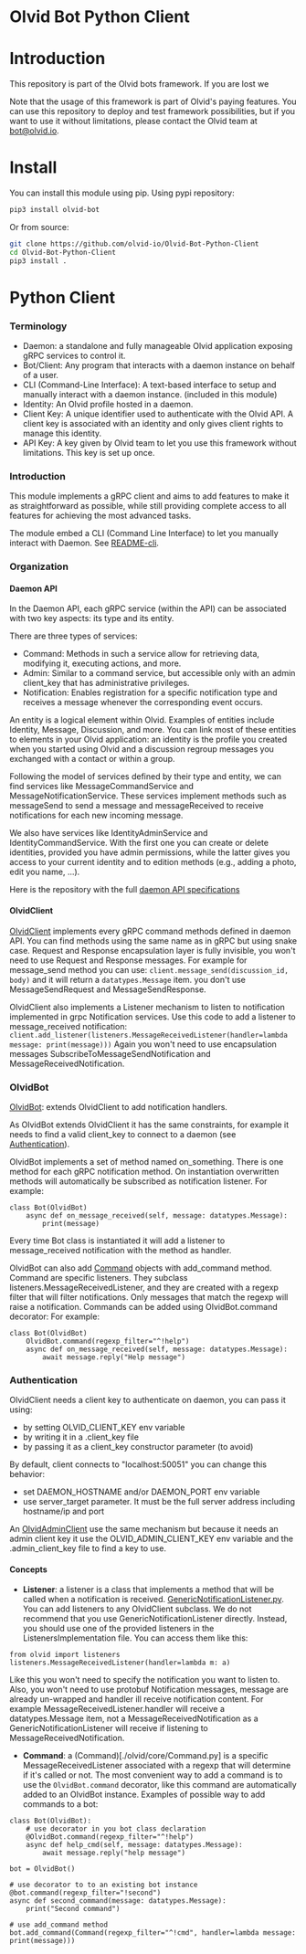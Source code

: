 # Olvid Bot Python Client

# Introduction
This repository is part of the Olvid bots framework. If you are lost we 



Note that the usage of this framework is part of Olvid's paying features. You can use this repository to deploy and test framework possibilities, but if you want to use it without limitations, please contact the Olvid team at bot@olvid.io.

# Install
You can install this module using pip. Using pypi repository:
```bash
pip3 install olvid-bot 
```
Or from source:
```bash
git clone https://github.com/olvid-io/Olvid-Bot-Python-Client
cd Olvid-Bot-Python-Client
pip3 install .
```

# Python Client
### Terminology
- Daemon: a standalone and fully manageable Olvid application exposing gRPC services to control it.
- Bot/Client: Any program that interacts with a daemon instance on behalf of a user.
- CLI (Command-Line Interface): A text-based interface to setup and manually interact with a daemon instance. (included in this module)
- Identity: An Olvid profile hosted in a daemon.
- Client Key: A unique identifier used to authenticate with the Olvid API. A client key is associated with an identity and only gives client rights to manage this identity.
- API Key: A key given by Olvid team to let you use this framework without limitations. This key is set up once.

### Introduction
This module implements a gRPC client and aims to add features to make it as straightforward as possible, while still providing complete access to all features for achieving the most advanced tasks.

The module embed a CLI (Command Line Interface) to let you manually interact with Daemon.
See [README-cli](./README-cli.md).

### Organization
#### Daemon API
In the Daemon API, each gRPC service (within the API) can be associated with two key aspects: its type and its entity.

There are three types of services:
- Command: Methods in such a service allow for retrieving data, modifying it, executing actions, and more.
- Admin: Similar to a command service, but accessible only with an admin client_key that has administrative privileges.
- Notification: Enables registration for a specific notification type and receives a message whenever the corresponding event occurs.

An entity is a logical element within Olvid. Examples of entities include Identity, Message, Discussion, and more.
You can link most of these entities to elements in your Olvid application: an identity is the profile you created when you started using Olvid and a discussion regroup messages you exchanged with a contact or within a group. 

Following the model of services defined by their type and entity, we can find services like MessageCommandService and MessageNotificationService. 
These services implement methods such as messageSend to send a message and messageReceived to receive notifications for each new incoming message.

We also have services like IdentityAdminService and IdentityCommandService.
With the first one you can create or delete identities, provided you have admin permissions, while the latter gives you access to your current identity and to edition methods (e.g., adding a photo, edit you name, ...).

Here is the repository with the full [daemon API specifications](https://github.com/olvid-io/Olvid-Bot-Protobuf)

#### OlvidClient
[OlvidClient](./olvid/core/OlvidClient.py) implements every gRPC command methods defined in daemon API.
You can find methods using the same name as in gRPC but using snake case.
Request and Response encapsulation layer is fully invisible, you won't need to use Request and Response messages.
For example for message_send method you can use:
`client.message_send(discussion_id, body)` and it will return a `datatypes.Message` item.
you don't use MessageSendRequest and MessageSendResponse.

OlvidClient also implements a Listener mechanism to listen to notification implemented in grpc Notification services.
Use this code to add a listener to message_received notification:
`client.add_listener(listeners.MessageReceivedListener(handler=lambda message: print(message)))`
Again you won't need to use encapsulation messages SubscribeToMessageSendNotification and MessageReceivedNotification.

### OlvidBot
[OlvidBot](./olvid/core/OlvidBot.py): extends OlvidClient to add notification handlers.

As OlvidBot extends OlvidClient it has the same constraints, for example it needs to find a valid client_key to
connect to a daemon (see [Authentication](#authentication)).

OlvidBot implements a set of method named on_something. There is one method for each gRPC notification method.
On instantiation overwritten methods will automatically be subscribed as notification listener.
For example:
```
class Bot(OlvidBot)
    async def on_message_received(self, message: datatypes.Message):
        print(message)
```
Every time Bot class is instantiated it will add a listener to message_received notification with the method as handler.

OlvidBot can also add [Command](./olvid/listeners/Command.py) objects with add_command method. Command are specific listeners.
They subclass listeners.MessageReceivedListener, and they are created with a regexp filter that will filter notifications.
Only messages that match the regexp will raise a notification.
Commands can be added using OlvidBot.command decorator:
For example:
```
class Bot(OlvidBot)
    OlvidBot.command(regexp_filter="^!help")
    async def on_message_received(self, message: datatypes.Message):
        await message.reply("Help message")
```

### Authentication
OlvidClient needs a client key to authenticate on daemon, you can pass it using:
- by setting OLVID_CLIENT_KEY env variable
- by writing it in a .client_key file
- by passing it as a client_key constructor parameter (to avoid)

By default, client connects to "localhost:50051" you can change this behavior:
- set DAEMON_HOSTNAME and/or DAEMON_PORT env variable
- use server_target parameter. It must be the full server address including hostname/ip and port

An [OlvidAdminClient](./olvid/core/OlvidAdminClient.py) use the same mechanism but because it needs an admin client key
it use the OLVID_ADMIN_CLIENT_KEY env variable and the .admin_client_key file to find a key to use.

#### Concepts
- **Listener**: a listener is a class that implements a method that will be called when a notification is received. [GenericNotificationListener.py](./olvid/listeners/GenericNotificationListener.py).
You can add listeners to any OlvidClient subclass.
We do not recommend that you use GenericNotificationListener directly. Instead, you should use one of the provided
listeners in the ListenersImplementation file.
You can access them like this:
```
from olvid import listeners
listeners.MessageReceivedListener(handler=lambda m: a)
```
Like this you won't need to specify the notification you want to listen to.
Also, you won't need to use protobuf Notification messages, message are already un-wrapped and handler ill receive notification content.
For example MessageReceivedListener.handler will receive a datatypes.Message item, not a MessageReceivedNotification
as a GenericNotificationListener will receive if listening to MessageReceivedNotification.

- **Command**: a (Command)[./olvid/core/Command.py] is a specific MessageReceivedListener associated with a regexp that will determine if it's called or not.
The most convenient way to add a command is to use the `OlvidBot.command` decorator, like this command are automatically
added to an OlvidBot instance.
Examples of possible way to add commands to a bot:

```
class Bot(OlvidBot):
    # use decorator in you bot class declaration
    @OlvidBot.command(regexp_filter="^!help")
    async def help_cmd(self, message: datatypes.Message):
        await message.reply("help message")

bot = OlvidBot()

# use decorator to to an existing bot instance
@bot.command(regexp_filter="!second")
async def second_command(message: datatypes.Message):
    print("Second command")

# use add_command method
bot.add_command(Command(regexp_filter="^!cmd", handler=lambda message: print(message)))
```
